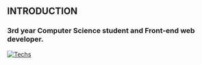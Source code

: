 ## INTRODUCTION
 ### 3rd year Computer Science student and Front-end web developer.

[![Techs](https://skillicons.dev/icons?i=js,html,css,ts,react,tailwind,vite,vscode,figma,git,github,notion,flutter,ae,c,cpp,express,java,mongodb,mysql,nodejs,npm,postman)](https://skillicons.dev)
